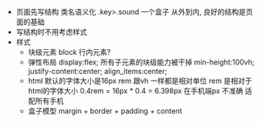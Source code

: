 - 页面先写结构 类名语义化 .key>.sound 一个盒子 从外到内, 良好的结构是页面的基础
- 写结构时不用考虑样式
- 样式
    - 块级元素 block 行内元素?
    - 弹性布局 display:flex; 所有子元素的块级能力被干掉 min-height:100vh; justify-content:center; align_items:center;
    - html 默认的字体大小是16px rem 跟vh 一样都是相对单位 rem 是相对于html的字体大小 0.4rem = 16px * 0.4 = 6.398px 在手机端px 不准确   适配所有手机
    - 盒子模型 margin + border + padding + content